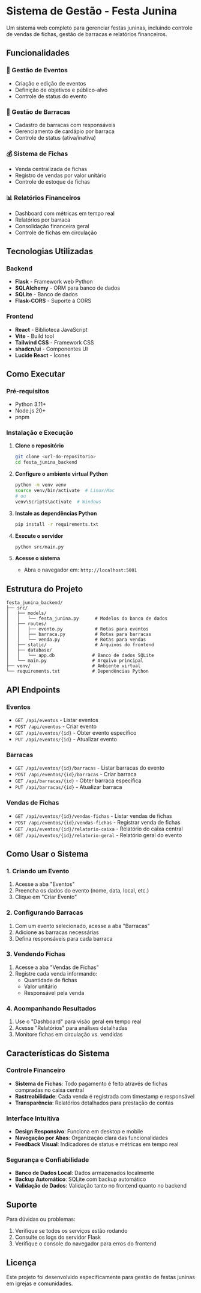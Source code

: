# Sistema de Gestão - Festa Junina

Um sistema web completo para gerenciar festas juninas, incluindo controle de vendas de fichas, gestão de barracas e relatórios financeiros.

## Funcionalidades

### 🎪 Gestão de Eventos
- Criação e edição de eventos
- Definição de objetivos e público-alvo
- Controle de status do evento

### 🏪 Gestão de Barracas
- Cadastro de barracas com responsáveis
- Gerenciamento de cardápio por barraca
- Controle de status (ativa/inativa)

### 💰 Sistema de Fichas
- Venda centralizada de fichas
- Registro de vendas por valor unitário
- Controle de estoque de fichas

### 📊 Relatórios Financeiros
- Dashboard com métricas em tempo real
- Relatórios por barraca
- Consolidação financeira geral
- Controle de fichas em circulação

## Tecnologias Utilizadas

### Backend
- **Flask** - Framework web Python
- **SQLAlchemy** - ORM para banco de dados
- **SQLite** - Banco de dados
- **Flask-CORS** - Suporte a CORS

### Frontend
- **React** - Biblioteca JavaScript
- **Vite** - Build tool
- **Tailwind CSS** - Framework CSS
- **shadcn/ui** - Componentes UI
- **Lucide React** - Ícones

## Como Executar

### Pré-requisitos
- Python 3.11+
- Node.js 20+
- pnpm

### Instalação e Execução

1. **Clone o repositório**
   ```bash
   git clone <url-do-repositorio>
   cd festa_junina_backend
   ```

2. **Configure o ambiente virtual Python**
   ```bash
   python -m venv venv
   source venv/bin/activate  # Linux/Mac
   # ou
   venv\Scripts\activate  # Windows
   ```

3. **Instale as dependências Python**
   ```bash
   pip install -r requirements.txt
   ```

4. **Execute o servidor**
   ```bash
   python src/main.py
   ```

5. **Acesse o sistema**
   - Abra o navegador em: `http://localhost:5001`

## Estrutura do Projeto

```
festa_junina_backend/
├── src/
│   ├── models/
│   │   └── festa_junina.py      # Modelos do banco de dados
│   ├── routes/
│   │   ├── evento.py            # Rotas para eventos
│   │   ├── barraca.py           # Rotas para barracas
│   │   └── venda.py             # Rotas para vendas
│   ├── static/                  # Arquivos do frontend
│   ├── database/
│   │   └── app.db              # Banco de dados SQLite
│   └── main.py                 # Arquivo principal
├── venv/                       # Ambiente virtual
└── requirements.txt            # Dependências Python
```

## API Endpoints

### Eventos
- `GET /api/eventos` - Listar eventos
- `POST /api/eventos` - Criar evento
- `GET /api/eventos/{id}` - Obter evento específico
- `PUT /api/eventos/{id}` - Atualizar evento

### Barracas
- `GET /api/eventos/{id}/barracas` - Listar barracas do evento
- `POST /api/eventos/{id}/barracas` - Criar barraca
- `GET /api/barracas/{id}` - Obter barraca específica
- `PUT /api/barracas/{id}` - Atualizar barraca

### Vendas de Fichas
- `GET /api/eventos/{id}/vendas-fichas` - Listar vendas de fichas
- `POST /api/eventos/{id}/vendas-fichas` - Registrar venda de fichas
- `GET /api/eventos/{id}/relatorio-caixa` - Relatório do caixa central
- `GET /api/eventos/{id}/relatorio-geral` - Relatório geral do evento

## Como Usar o Sistema

### 1. Criando um Evento
1. Acesse a aba "Eventos"
2. Preencha os dados do evento (nome, data, local, etc.)
3. Clique em "Criar Evento"

### 2. Configurando Barracas
1. Com um evento selecionado, acesse a aba "Barracas"
2. Adicione as barracas necessárias
3. Defina responsáveis para cada barraca

### 3. Vendendo Fichas
1. Acesse a aba "Vendas de Fichas"
2. Registre cada venda informando:
   - Quantidade de fichas
   - Valor unitário
   - Responsável pela venda

### 4. Acompanhando Resultados
1. Use o "Dashboard" para visão geral em tempo real
2. Acesse "Relatórios" para análises detalhadas
3. Monitore fichas em circulação vs. vendidas

## Características do Sistema

### Controle Financeiro
- **Sistema de Fichas**: Todo pagamento é feito através de fichas compradas no caixa central
- **Rastreabilidade**: Cada venda é registrada com timestamp e responsável
- **Transparência**: Relatórios detalhados para prestação de contas

### Interface Intuitiva
- **Design Responsivo**: Funciona em desktop e mobile
- **Navegação por Abas**: Organização clara das funcionalidades
- **Feedback Visual**: Indicadores de status e métricas em tempo real

### Segurança e Confiabilidade
- **Banco de Dados Local**: Dados armazenados localmente
- **Backup Automático**: SQLite com backup automático
- **Validação de Dados**: Validação tanto no frontend quanto no backend

## Suporte

Para dúvidas ou problemas:
1. Verifique se todos os serviços estão rodando
2. Consulte os logs do servidor Flask
3. Verifique o console do navegador para erros do frontend

## Licença

Este projeto foi desenvolvido especificamente para gestão de festas juninas em igrejas e comunidades.

